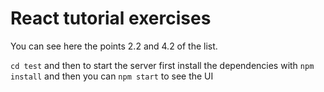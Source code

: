 # React tutorial exercises

You can see here the points 2.2 and 4.2 of the list.

`cd test` and then to start the server first install the dependencies with `npm install` and then you can `npm start` to see the UI

